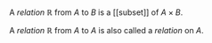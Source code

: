 A *relation* $\mathbb{R}$ from $A$ to $B$ is a [[subset]] of $A\times B$. 

A *relation* $\mathbb{R}$ from $A$ to $A$ is also called a *relation* on $A$. 